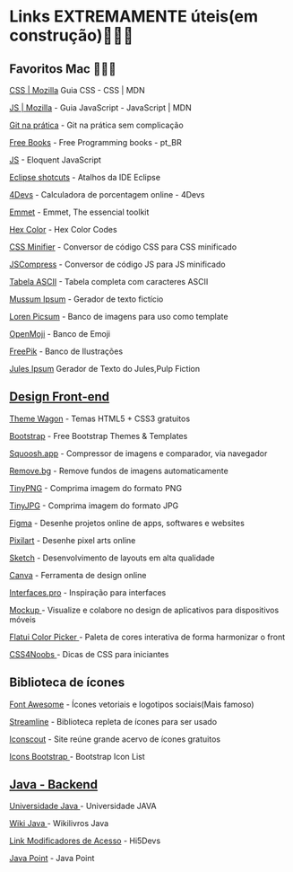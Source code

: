 # Links EXTREMAMENTE úteis(em construção)👷🏾‍♂️

## Favoritos Mac 👨🏾‍💻

<a href="https://developer.mozilla.org/pt-BR/docs/Web/CSS">CSS | Mozilla</a> Guia CSS - CSS | MDN

<a href="https://developer.mozilla.org/pt-BR/docs/Web/JavaScript/Guide"> JS | Mozilla</a> - Guia JavaScript - JavaScript | MDN 

<a href="https://rogerdudler.github.io/git-guide/index.pt_BR.html ">Git na prática</a> - Git na prática sem complicação

<a href="https://rogerdudler.github.io/git-guide/index.pt_BR.html ">Free Books</a> - Free Programming books - pt_BR

<a href="https://braziljs.github.io/eloquente-javascript/">JS</a> - Eloquent JavaScript

<a href="https://blog.algaworks.com/atalhos-e-configuracoes-para-ganhar-produtividade-com-eclipse/ ">Eclipse shotcuts</a> - Atalhos da IDE Eclipse
  
<a href="https://www.4devs.com.br/calculadora_porcentagem">4Devs</a> - Calculadora de porcentagem online - 4Devs 

<a href="https://docs.emmet.io/cheatsheet-a5.pdf">Emmet</a> - Emmet, The essencial toolkit  

<a href="https://color-hex.org/">Hex Color</a> - Hex Color Codes  
  
<a href="https://cssminifier.com">CSS Minifier</a> - Conversor de código CSS para CSS minificado
  
<a href="https://jscompress.com">JSCompress</a> - Conversor de código JS para JS minificado
  
<a href="https://web.fe.up.pt/~ee96100/projecto/Tabela%20ascii.htm">Tabela ASCII</a> - Tabela completa com caracteres ASCII
  
<a href="https://mussumipsum.com">Mussum Ipsum</a> - Gerador de texto fictício
  
<a href="https://picsum.photos/">Loren Picsum</a> - Banco de imagens para uso como template
  
<a href="https://openmoji.org">OpenMoji</a> - Banco de Emoji
  
<a href="https://stories.freepik.com">FreePik</a> - Banco de Ilustrações
  
<a href="https://slipsum.com ">Jules Ipsum</a> Gerador de Texto do Jules,Pulp Fiction
  
<a href=" ">

## Design Front-end 

<a href="https://themewagon.com/theme_tag/free/">Theme Wagon</a> - Temas HTML5 + CSS3 gratuitos

<a href="https://rogerdudler.github.io/git-guide/index.pt_BR.html">Bootstrap</a> - Free Bootstrap Themes & Templates

<a href="https://squoosh.app/">Squoosh.app</a> - Compressor de imagens e comparador, via navegador

<a href="https://www.remove.bg/"> Remove.bg</a> - Remove fundos de imagens automaticamente

<a href="https://tinypng.com">TinyPNG</a> - Comprima imagem do formato PNG
  
<a href="https://tinyjpg.com">TinyJPG</a> - Comprima imagem do formato JPG

<a href="https://www.figma.com/"> Figma</a> - Desenhe projetos online de apps, softwares e websites

<a href="https://www.pixilart.com/draw"> Pixilart</a> - Desenhe pixel arts online

<a href="https://www.sketch.com/"> Sketch</a> - Desenvolvimento de layouts em alta qualidade

<a href="https://www.canva.com/"> Canva</a> - Ferramenta de design online

<a href="https://interfaces.pro/"> Interfaces.pro</a> - Inspiração para interfaces

<a href="https://mockup.io/about/"> Mockup </a> - Visualize e colabore no design de aplicativos para dispositivos móveis

<a href="http://www.flatuicolorpicker.com/"> Flatui Color Picker </a> - Paleta de cores interativa de forma harmonizar o front

<a href="https://github.com/mathh95/css4noobs/tree/master/Modulo-Basico">CSS4Noobs </a> -  Dicas de CSS para iniciantes 

## Biblioteca de ícones

<a href="https://fontawesome.com/"> Font Awesome</a> - Ícones vetoriais e logotipos sociais(Mais famoso)

<a href="https://app.streamlineicons.com/"> Streamline</a> - Biblioteca repleta de ícones para ser usado
  
<a href="https://iconscout.com/ "> Iconscout</a> - Site reúne grande acervo de ícones gratuitos

<a href="https://rogerdudler.github.io/git-guide/index.pt_BR.html "> Icons Bootstrap </a> - Bootstrap Icon List

<a href=" ">
  
## Java - Backend

<a href="http://www.universidadejava.com.br/java/"> Universidade Java </a> - Universidade JAVA

<a href="https://pt.wikibooks.org/wiki/Java"> Wiki Java </a> - Wikilivros Java

<a href="http://high5devs.com/2015/02/modificadores-de-acesso-em-java/"> Link Modificadores de Acesso</a> - Hi5Devs

<a href="https://www.javatpoint.com/java-joptionpane"> Java Point</a> - Java Point














